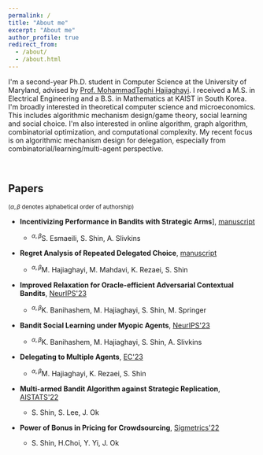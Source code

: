 ```yaml
---
permalink: /
title: "About me"
excerpt: "About me"
author_profile: true
redirect_from: 
  - /about/
  - /about.html
---
```


<!-- Google tag (gtag.js) -->
<script async src="https://www.googletagmanager.com/gtag/js?id=G-NL62WLXFDE"></script>
<script>
  window.dataLayer = window.dataLayer || [];
  function gtag(){dataLayer.push(arguments);}
  gtag('js', new Date());

  gtag('config', 'G-NL62WLXFDE');
</script>



I'm a second-year Ph.D. student in Computer Science at the University of Maryland, advised by [Prof. MohammadTaghi Hajiaghayi](http://www.cs.umd.edu/~hajiagha/).
I received a M.S. in Electrical Engineering and a B.S. in Mathematics at KAIST in South Korea.
I'm broadly interested in theoretical computer science and microeconomics.
This includes algorithmic mechanism design/game theory, social learning and social choice.
I'm also interested in online algorithm, graph algorithm, combinatorial optimization, and computational complexity.
My recent focus is on algorithmic mechanism design for delegation, especially from combinatorial/learning/multi-agent perspective.


&nbsp;
&nbsp;
## Papers


<sup>($\alpha,\beta$ denotes alphabetical order of authorship)</sup>

* **Incentivizing Performance in Bandits with Strategic Arms**], [manuscript](https://arxiv.org/pdf/2311.07601.pdf)
	* <sup>$\alpha,\beta$</sup>S. Esmaeili, S. Shin, A. Slivkins
	
* **Regret Analysis of Repeated Delegated Choice**, [manuscript](https://arxiv.org/pdf/2310.04884.pdf)
	* <sup>$\alpha,\beta$</sup>M. Hajiaghayi, M. Mahdavi, K. Rezaei, S. Shin
	
* **Improved Relaxation for Oracle-efficient Adversarial Contextual Bandits**, [NeurIPS'23](https://arxiv.org/pdf/2310.19025.pdf)
	* <sup>$\alpha,\beta$</sup>K. Banihashem, M. Hajiaghayi, S. Shin, M. Springer

* **Bandit Social Learning under Myopic Agents**, [NeurIPS'23](https://arxiv.org/pdf/2302.07425.pdf)
	* <sup>$\alpha,\beta$</sup>K. Banihashem, M. Hajiaghayi, S. Shin, A. Slivkins

* **Delegating to Multiple Agents**, [EC'23](https://arxiv.org/pdf/2305.03203.pdf)
	* <sup>$\alpha,\beta$</sup>M. Hajiaghayi, K. Rezaei, S. Shin

* **Multi-armed Bandit Algorithm against Strategic Replication**, [AISTATS'22](https://proceedings.mlr.press/v151/shin22a/shin22a.pdf)
	* S. Shin, S. Lee, J. Ok

* **Power of Bonus in Pricing for Crowdsourcing**, [Sigmetrics'22](https://yung-web.github.io/home/Publication/Conference/PowerofBonus_Sigmetrics_2022.pdf)
	* S. Shin, H.Choi, Y. Yi, J. Ok

